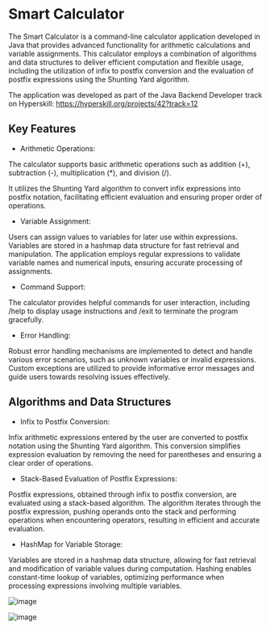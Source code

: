 # Smart Calculator

The Smart Calculator is a command-line calculator application developed in Java that provides advanced functionality for arithmetic calculations and variable assignments. This calculator employs a combination of algorithms and data structures to deliver efficient computation and flexible usage, including the utilization of infix to postfix conversion and the evaluation of postfix expressions using the Shunting Yard algorithm.

The application was developed as part of the Java Backend Developer track on Hyperskill: https://hyperskill.org/projects/42?track=12


## Key Features

- Arithmetic Operations:

The calculator supports basic arithmetic operations such as addition (+), subtraction (-), multiplication (*), and division (/).

It utilizes the Shunting Yard algorithm to convert infix expressions into postfix notation, facilitating efficient evaluation and ensuring proper order of operations.

- Variable Assignment:

Users can assign values to variables for later use within expressions. Variables are stored in a hashmap data structure for fast retrieval and manipulation.
The application employs regular expressions to validate variable names and numerical inputs, ensuring accurate processing of assignments.

- Command Support:

The calculator provides helpful commands for user interaction, including /help to display usage instructions and /exit to terminate the program gracefully.

- Error Handling:

Robust error handling mechanisms are implemented to detect and handle various error scenarios, such as unknown variables or invalid expressions.
Custom exceptions are utilized to provide informative error messages and guide users towards resolving issues effectively.




## Algorithms and Data Structures

- Infix to Postfix Conversion:

Infix arithmetic expressions entered by the user are converted to postfix notation using the Shunting Yard algorithm.
This conversion simplifies expression evaluation by removing the need for parentheses and ensuring a clear order of operations.

- Stack-Based Evaluation of Postfix Expressions:

Postfix expressions, obtained through infix to postfix conversion, are evaluated using a stack-based algorithm.
The algorithm iterates through the postfix expression, pushing operands onto the stack and performing operations when encountering operators, resulting in efficient and accurate evaluation.

- HashMap for Variable Storage:

Variables are stored in a hashmap data structure, allowing for fast retrieval and modification of variable values during computation.
Hashing enables constant-time lookup of variables, optimizing performance when processing expressions involving multiple variables.

![image](https://github.com/elvis-b/Smart_Calculator/assets/57047129/82c5658f-002e-4604-bea5-8f4c8eed11c3)

![image](https://github.com/elvis-b/Smart_Calculator/assets/57047129/3e11b492-03cb-4770-aee3-ce80d9ed7ee8)

